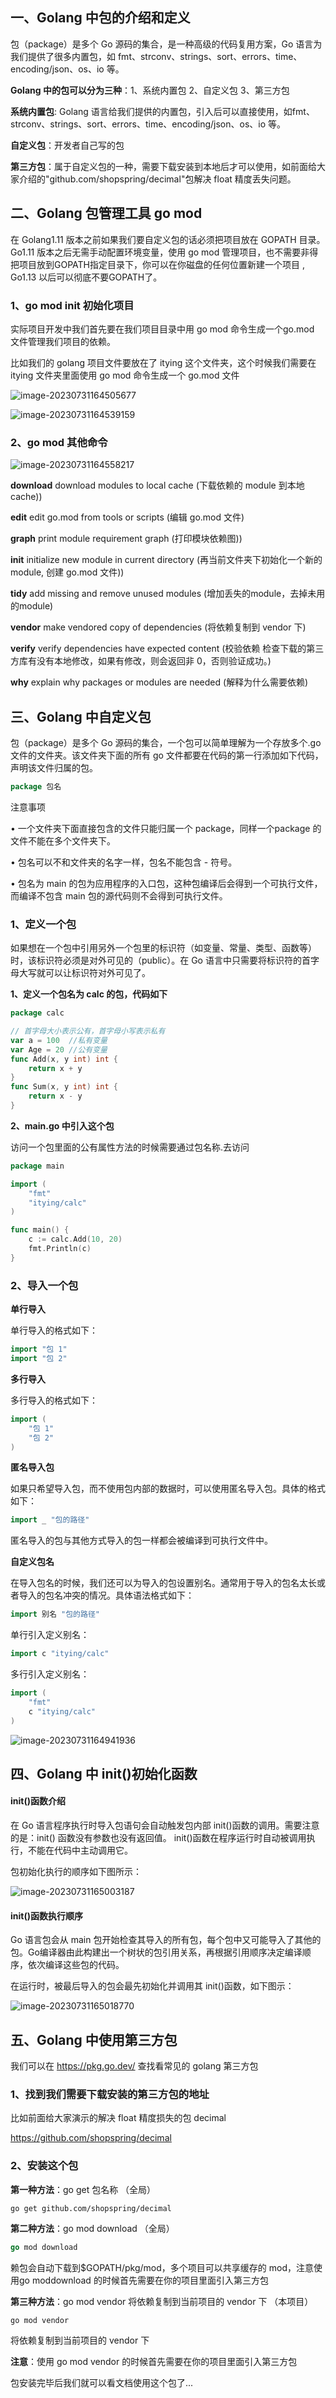 ## 一、Golang 中包的介绍和定义

包（package）是多个 Go 源码的集合，是一种高级的代码复用方案，Go 语言为我们提供了很多内置包，如 fmt、strconv、strings、sort、errors、time、encoding/json、os、io 等。

**Golang 中的包可以分为三种**：1、系统内置包 2、自定义包 3、第三方包

**系统内置包**: Golang 语言给我们提供的内置包，引入后可以直接使用，如fmt、strconv、strings、sort、errors、time、encoding/json、os、io 等。

**自定义包**：开发者自己写的包

**第三方包**：属于自定义包的一种，需要下载安装到本地后才可以使用，如前面给大家介绍的"github.com/shopspring/decimal"包解决 float 精度丢失问题。





## 二、Golang 包管理工具 go mod

在 Golang1.11 版本之前如果我们要自定义包的话必须把项目放在 GOPATH 目录。Go1.11 版本之后无需手动配置环境变量，使用 go mod 管理项目，也不需要非得把项目放到GOPATH指定目录下，你可以在你磁盘的任何位置新建一个项目 , Go1.13 以后可以彻底不要GOPATH了。



### 1、go mod init 初始化项目

实际项目开发中我们首先要在我们项目目录中用 go mod 命令生成一个go.mod 文件管理我们项目的依赖。

比如我们的 golang 项目文件要放在了 itying 这个文件夹，这个时候我们需要在itying 文件夹里面使用 go mod 命令生成一个 go.mod 文件

![image-20230731164505677](./17%E3%80%81go%20mod%20%E4%BB%A5%E5%8F%8AGolang%E5%8C%85%E8%AF%A6%E8%A7%A3.assets/image-20230731164505677.png)

![image-20230731164539159](./17%E3%80%81go%20mod%20%E4%BB%A5%E5%8F%8AGolang%E5%8C%85%E8%AF%A6%E8%A7%A3.assets/image-20230731164539159.png)



### 2、go mod 其他命令

![image-20230731164558217](./17%E3%80%81go%20mod%20%E4%BB%A5%E5%8F%8AGolang%E5%8C%85%E8%AF%A6%E8%A7%A3.assets/image-20230731164558217.png)

**download** download modules to local cache (下载依赖的 module 到本地cache))

**edit** edit go.mod from tools or scripts (编辑 go.mod 文件)

**graph** print module requirement graph (打印模块依赖图))

**init** initialize new module in current directory (再当前文件夹下初始化一个新的module, 创建 go.mod 文件))

**tidy** add missing and remove unused modules (增加丢失的module，去掉未用的module)

**vendor** make vendored copy of dependencies (将依赖复制到 vendor 下)

**verify** verify dependencies have expected content (校验依赖 检查下载的第三方库有没有本地修改，如果有修改，则会返回非 0，否则验证成功。)

**why** explain why packages or modules are needed (解释为什么需要依赖)



## 三、Golang 中自定义包

包（package）是多个 Go 源码的集合，一个包可以简单理解为一个存放多个.go 文件的文件夹。该文件夹下面的所有 go 文件都要在代码的第一行添加如下代码，声明该文件归属的包。

```go
package 包名
```

注意事项

• 一个文件夹下面直接包含的文件只能归属一个 package，同样一个package 的文件不能在多个文件夹下。

• 包名可以不和文件夹的名字一样，包名不能包含 - 符号。

• 包名为 main 的包为应用程序的入口包，这种包编译后会得到一个可执行文件，而编译不包含 main 包的源代码则不会得到可执行文件。



### 1、定义一个包

如果想在一个包中引用另外一个包里的标识符（如变量、常量、类型、函数等）时，该标识符必须是对外可见的（public）。在 Go 语言中只需要将标识符的首字母大写就可以让标识符对外可见了。



**1、定义一个包名为 calc 的包，代码如下**

```go
package calc

// 首字母大小表示公有，首字母小写表示私有
var a = 100  //私有变量
var Age = 20 //公有变量
func Add(x, y int) int {
	return x + y
}
func Sum(x, y int) int {
	return x - y
}

```



**2、main.go 中引入这个包**

访问一个包里面的公有属性方法的时候需要通过包名称.去访问

```go
package main

import (
	"fmt"
	"itying/calc"
)

func main() {
	c := calc.Add(10, 20)
	fmt.Println(c)
}

```



### 2、导入一个包

**单行导入**

单行导入的格式如下：

```go
import "包 1"
import "包 2"
```

**多行导入** 

多行导入的格式如下：

```go
import ( 
    "包 1"
	"包 2"
)
```

**匿名导入包**

如果只希望导入包，而不使用包内部的数据时，可以使用匿名导入包。具体的格式如下：

```go
import _ "包的路径"
```

匿名导入的包与其他方式导入的包一样都会被编译到可执行文件中。

**自定义包名**

在导入包名的时候，我们还可以为导入的包设置别名。通常用于导入的包名太长或者导入的包名冲突的情况。具体语法格式如下：

```go
import 别名 "包的路径"
```

单行引入定义别名：

```go
import c "itying/calc"
```

多行引入定义别名：

```go
import ( 
    "fmt" 
    c "itying/calc"
)
```

![image-20230731164941936](./17%E3%80%81go%20mod%20%E4%BB%A5%E5%8F%8AGolang%E5%8C%85%E8%AF%A6%E8%A7%A3.assets/image-20230731164941936.png)



## 四、Golang 中 init()初始化函数



#### init()函数介绍

在 Go 语言程序执行时导入包语句会自动触发包内部 init()函数的调用。需要注意的是：init() 函数没有参数也没有返回值。 init()函数在程序运行时自动被调用执行，不能在代码中主动调用它。

包初始化执行的顺序如下图所示：

![image-20230731165003187](./17%E3%80%81go%20mod%20%E4%BB%A5%E5%8F%8AGolang%E5%8C%85%E8%AF%A6%E8%A7%A3.assets/image-20230731165003187.png)



#### init()函数执行顺序

Go 语言包会从 main 包开始检查其导入的所有包，每个包中又可能导入了其他的包。Go编译器由此构建出一个树状的包引用关系，再根据引用顺序决定编译顺序，依次编译这些包的代码。

在运行时，被最后导入的包会最先初始化并调用其 init()函数，如下图示：

![image-20230731165018770](./17%E3%80%81go%20mod%20%E4%BB%A5%E5%8F%8AGolang%E5%8C%85%E8%AF%A6%E8%A7%A3.assets/image-20230731165018770.png)



## 五、Golang 中使用第三方包

我们可以在 https://pkg.go.dev/ 查找看常见的 golang 第三方包



### 1、找到我们需要下载安装的第三方包的地址

比如前面给大家演示的解决 float 精度损失的包 decimal 

https://github.com/shopspring/decimal



### 2、安装这个包

**第一种方法**：go get 包名称 （全局）

```
go get github.com/shopspring/decimal
```

**第二种方法**：go mod download （全局）

```go
go mod download
```

赖包会自动下载到$GOPATH/pkg/mod，多个项目可以共享缓存的 mod，注意使用go moddownload 的时候首先需要在你的项目里面引入第三方包

**第三种方法**：go mod vendor 将依赖复制到当前项目的 vendor 下 （本项目）

```
go mod vendor
```

将依赖复制到当前项目的 vendor 下

**注意**：使用 go mod vendor 的时候首先需要在你的项目里面引入第三方包



包安装完毕后我们就可以看文档使用这个包了...